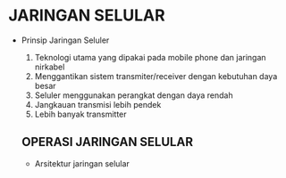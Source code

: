 # JARINGAN SELULAR

- Prinsip Jaringan Seluler

  1. Teknologi utama yang dipakai pada mobile phone dan
      jaringan nirkabel
  2.  Menggantikan sistem transmiter/receiver dengan
  kebutuhan daya besar
  3.  Seluler menggunakan perangkat dengan daya rendah
  4.  Jangkauan transmisi lebih pendek
  5.  Lebih banyak transmitter

  ## OPERASI JARINGAN SELULAR
    
    - Arsitektur jaringan selular
    
    

